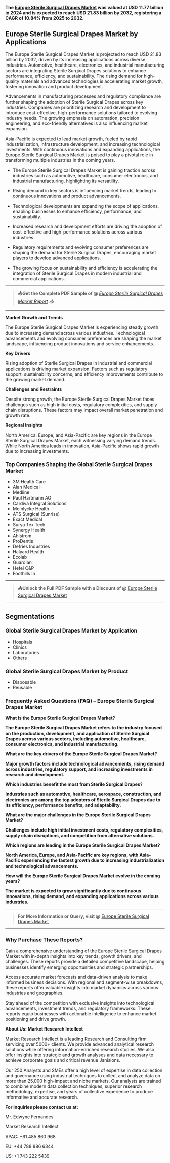<p><strong>The <a href="https://www.marketresearchintellect.com/download-sample/?rid=465388&amp;utm_source=Pulse-April-Europe&amp;utm_medium=852">Europe Sterile Surgical Drapes Market</a> was valued at USD 11.77 billion in 2024 and is expected to reach USD 21.83 billion by 2032, registering a CAGR of 10.84% from 2025 to 2032.</strong></p><h2>Europe Sterile Surgical Drapes Market by Applications&nbsp;</h2><p><p>The Europe Sterile Surgical Drapes Market is projected to reach USD 21.83 billion by 2032, driven by its increasing applications across diverse industries. Automotive, healthcare, electronics, and industrial manufacturing sectors are integrating Sterile Surgical Drapes solutions to enhance performance, efficiency, and sustainability. The rising demand for high-quality materials and advanced technologies is accelerating market growth, fostering innovation and product development.</p><p>Advancements in manufacturing processes and regulatory compliance are further shaping the adoption of Sterile Surgical Drapes across key industries. Companies are prioritizing research and development to introduce cost-effective, high-performance solutions tailored to evolving industry needs. The growing emphasis on automation, precision engineering, and eco-friendly alternatives is also influencing market expansion.</p><p>Asia-Pacific is expected to lead market growth, fueled by rapid industrialization, infrastructure development, and increasing technological investments. With continuous innovations and expanding applications, the Europe Sterile Surgical Drapes Market is poised to play a pivotal role in transforming multiple industries in the coming years.</p></p><ul><li><p>The Europe Sterile Surgical Drapes Market is gaining traction across industries such as automotive, healthcare, consumer electronics, and industrial manufacturing, highlighting its versatility.</p></li><li><p>Rising demand in key sectors is influencing market trends, leading to continuous innovations and product advancements.</p></li><li><p>Technological developments are expanding the scope of applications, enabling businesses to enhance efficiency, performance, and sustainability.</p></li><li><p>Increased research and development efforts are driving the adoption of cost-effective and high-performance solutions across various industries.</p></li><li><p>Regulatory requirements and evolving consumer preferences are shaping the demand for Sterile Surgical Drapes, encouraging market players to develop advanced applications.</p></li><li><p>The growing focus on sustainability and efficiency is accelerating the integration of Sterile Surgical Drapes in modern industrial and commercial applications.</p></li></ul><hr /><blockquote><p><strong><span class="font-[700]">📥Get the Complete PDF Sample of @ </span></strong><em><span class="font-[700]"><a href="https://www.marketresearchintellect.com/download-sample/?rid=465388&amp;utm_source=Pulse-April-Europe&amp;utm_medium=852" target="_blank" data-tracking-control-name="article-ssr-frontend-pulse_little-text-block" data-tracking-will-navigate="" data-test-link="">Europe Sterile Surgical Drapes Market Report</a>&nbsp;📥</span></em></p></blockquote><hr /><p class="" data-start="77" data-end="360"><strong data-start="77" data-end="105">Market Growth and Trends</strong></p><p class="" data-start="77" data-end="360">The Europe Sterile Surgical Drapes Market is experiencing steady growth due to increasing demand across various industries. Technological advancements and evolving consumer preferences are shaping the market landscape, influencing product innovations and service enhancements.</p><p class="" data-start="362" data-end="606"><strong data-start="362" data-end="377">Key Drivers</strong></p><p class="" data-start="362" data-end="606">Rising adoption of Sterile Surgical Drapes in industrial and commercial applications is driving market expansion. Factors such as regulatory support, sustainability concerns, and efficiency improvements contribute to the growing market demand.</p><p class="" data-start="608" data-end="849"><strong data-start="608" data-end="637">Challenges and Restraints</strong></p><p class="" data-start="608" data-end="849">Despite strong growth, the Europe Sterile Surgical Drapes Market faces challenges such as high initial costs, regulatory complexities, and supply chain disruptions. These factors may impact overall market penetration and growth rate.</p><p class="" data-start="851" data-end="1095"><strong data-start="851" data-end="872">Regional Insights</strong></p><p class="" data-start="851" data-end="1095">North America, Europe, and Asia-Pacific are key regions in the Europe Sterile Surgical Drapes Market, each witnessing varying demand trends. While North America leads in innovation, Asia-Pacific shows rapid growth due to increasing investments.</p><p><h3>Top Companies Shaping the Global Sterile Surgical Drapes Market </h3><ul><li>3M Health Care</li><li>Alan Medical</li><li>Medline</li><li>Paul Hartmann AG</li><li>Cardiva Integral Solutions</li><li>Molnlycke Health</li><li>ATS Surgical (Sunrise)</li><li>Exact Medical</li><li>Surya Tex Tech</li><li>Synergy Health</li><li>Ahlstrom</li><li>ProDentis</li><li>Defries Industries</li><li>Halyard Health</li><li>Ecolab</li><li>Guardian</li><li>Hefei C&P</li><li>Foothills In</li></ul></p><hr /><blockquote><p><strong>📥Unlock the Full PDF Sample with a Discount of @</strong> <a href="https://www.marketresearchintellect.com/ask-for-discount/?rid=465388&amp;utm_source=Pulse-April-Europe&amp;utm_medium=852">Europe Sterile Surgical Drapes Market</a></p></blockquote><hr /><p><h2>Segmentations</h2><h3>Global Sterile Surgical Drapes Market by Application</h3><ul><li>Hospitals</li><li>Clinics</li><li>Laboratories</li><li>Others</li></ul><h3>Global Sterile Surgical Drapes Market by Product</h3><ul><li>Disposable</li><li>Reusable</li></ul></p><h3><strong>Frequently Asked Questions (FAQ) &ndash; Europe Sterile Surgical Drapes Market</strong></h3><p><strong>What is the Europe Sterile Surgical Drapes Market?</strong></p><p><strong>The Europe Sterile Surgical Drapes Market refers to the industry focused on the production, development, and application of Sterile Surgical Drapes across various sectors, including automotive, healthcare, consumer electronics, and industrial manufacturing.</strong></p><p><strong>What are the key drivers of the Europe Sterile Surgical Drapes Market?</strong></p><p><strong>Major growth factors include technological advancements, rising demand across industries, regulatory support, and increasing investments in research and development.</strong></p><p><strong>Which industries benefit the most from Sterile Surgical Drapes?</strong></p><p><strong>Industries such as automotive, healthcare, aerospace, construction, and electronics are among the top adopters of Sterile Surgical Drapes due to its efficiency, performance benefits, and adaptability.</strong></p><p><strong>What are the major challenges in the Europe Sterile Surgical Drapes Market?</strong></p><p><strong>Challenges include high initial investment costs, regulatory complexities, supply chain disruptions, and competition from alternative solutions.</strong></p><p><strong>Which regions are leading in the Europe Sterile Surgical Drapes Market?</strong></p><p><strong>North America, Europe, and Asia-Pacific are key regions, with Asia-Pacific experiencing the fastest growth due to increasing industrialization and technological advancements.</strong></p><p><strong>How will the Europe Sterile Surgical Drapes Market evolve in the coming years?</strong></p><p><strong>The market is expected to grow significantly due to continuous innovations, rising demand, and expanding applications across various industries.</strong></p><hr /><blockquote><p><span class="font-[700]"><strong>For More Information or Query, visit&nbsp;@</strong>&nbsp;</span><span class="font-[700]"><a href="https://www.marketresearchintellect.com/product/global-sterile-surgical-drapes-market-size-and-forecast/?utm_source=Linkedin&utm_medium=852" target="_blank" data-tracking-control-name="article-ssr-frontend-pulse_little-text-block" data-tracking-will-navigate="" data-test-link="">Europe Sterile Surgical Drapes Market</a></span></p></blockquote><hr /><h3><strong data-start="0" data-end="31">Why Purchase These Reports?</strong></h3><p class="" data-start="35" data-end="297">Gain a comprehensive understanding of the Europe Sterile Surgical Drapes Market with in-depth insights into key trends, growth drivers, and challenges. These reports provide a detailed competitive landscape, helping businesses identify emerging opportunities and strategic partnerships.</p><p class="" data-start="299" data-end="540">Access accurate market forecasts and data-driven analysis to make informed business decisions. With regional and segment-wise breakdowns, these reports offer valuable insights into market dynamics across various industries and geographies.</p><p class="" data-start="542" data-end="784">Stay ahead of the competition with exclusive insights into technological advancements, investment trends, and regulatory frameworks. These reports equip businesses with actionable intelligence to enhance market positioning and drive growth.</p><p><strong><span class="font-[700]">About Us: Market Research Intellect</span></strong></p><p><span class="">Market Research Intellect is a leading Research and Consulting firm servicing over 5000+ clients. We provide advanced analytical research solutions while offering information-enriched research studies.&nbsp;</span>We also offer insights into strategic and growth analyses and data necessary to achieve corporate goals and critical revenue Janisions.</p><p><span class="">Our 250 Analysts and SMEs offer a high level of expertise in data collection and governance using industrial techniques to collect and analyze data on more than 25,000 high-impact and niche markets. Our analysts are trained to combine modern data collection techniques, superior research methodology, expertise, and years of collective experience to produce informative and accurate research.</span></p><p><strong>For inquiries please contact us at:</strong></p><p>Mr. Edwyne Fernandes</p><p>Market Research Intellect</p><p>APAC: +61 485 860 968</p><p>EU: +44 788 886 6344</p><p>US: +1 743 222 5439</p>